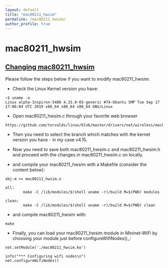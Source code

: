 ```yaml
---
layout: default
title: "mac80211_hwsim"
permalink: /mac80211_hwsim/
author_profile: true
---
```


# mac80211_hwsim

<a id="mac80211_hwsim"></a>
## [Changing mac80211_hwsim](#mac80211_hwsim)

Please follow the steps below if you want to modify mac80211_hwsim:   

- Check the Linux Kernel version you have:
```
~$ uname -a
Linux alpha-Inspiron-5480 4.15.0-65-generic #74-Ubuntu SMP Tue Sep 17 17:06:04 UTC 2019 x86_64 x86_64 x86_64 GNU/Linux
```

- Open mac80211_hwsim.c through your favorite web browser
```
https://github.com/torvalds/linux/blob/master/drivers/net/wireless/mac80211_hwsim.c
```
- Then you need to select the branch which matches with the kernel version you have - in my case v4.15.   

- Now you need to save both mac80211_hwsim.c and mac80211_hwsim.h and proceed with the changes in mac80211_hwsim.c on locally.

- and compile your mac80211_hwsim with a Makefile (consider the content below):
```
obj-m += mac80211_hwsim.o

all:
        make -C /lib/modules/$(shell uname -r)/build M=$(PWD) modules

clean:
        make -C /lib/modules/$(shell uname -r)/build M=$(PWD) clean
```   

- and compile mac80211_hwsim with:
```
make
``` 

- Finally, you can load your mac80211_hwsim module in Mininet-WiFi by choosing your module just before configureWifiNodes()_:
```
net.setModule('./mac80211_hwsim.ko')

info("*** Configuring wifi nodes\n")
net.configureWifiNodes()
```